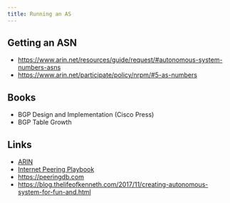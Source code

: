 ```yaml
---
title: Running an AS
---
```


## Getting an ASN
* https://www.arin.net/resources/guide/request/#autonomous-system-numbers-asns
* https://www.arin.net/participate/policy/nrpm/#5-as-numbers

## Books
* BGP Design and Implementation (Cisco Press)
* BGP Table Growth

## Links
* [ARIN](https://arin.net)
* [Internet Peering Playbook](http://drpeering.net/tools/HTML_IPP/ipptoc.html)
* https://peeringdb.com
* https://blog.thelifeofkenneth.com/2017/11/creating-autonomous-system-for-fun-and.html
